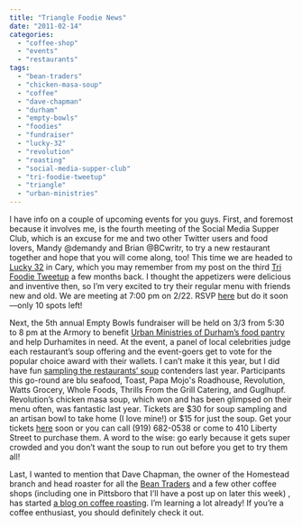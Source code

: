 ```yaml
---
title: "Triangle Foodie News"
date: "2011-02-14"
categories: 
  - "coffee-shop"
  - "events"
  - "restaurants"
tags: 
  - "bean-traders"
  - "chicken-masa-soup"
  - "coffee"
  - "dave-chapman"
  - "durham"
  - "empty-bowls"
  - "foodies"
  - "fundraiser"
  - "lucky-32"
  - "revolution"
  - "roasting"
  - "social-media-supper-club"
  - "tri-foodie-tweetup"
  - "triangle"
  - "urban-ministries"
---
```


I have info on a couple of upcoming events for you guys. First, and foremost because it involves me, is the fourth meeting of the Social Media Supper Club, which is an excuse for me and two other Twitter users and food lovers, Mandy @demandy and Brian @BCwritr, to try a new restaurant together and hope that you will come along, too! This time we are headed to [Lucky 32](http://www.google.com/url?sa=t&source=web&cd=1&sqi=2&ved=0CBMQFjAA&url=http%3A%2F%2Fwww.lucky32.com%2F&rct=j&q=lucky%2032&ei=an9YTfePGJS-tgf4psitDQ&usg=AFQjCNEuFm3nbWzCRxuJ2-jwM5P1jbUjiw&sig2=28XK1i9norGDx2R42GQFhA&cad=rja) in Cary, which you may remember from my post on the third [Tri Foodie Tweetup](http://www.google.com/url?sa=t&source=web&cd=1&ved=0CBMQFjAA&url=http%3A%2F%2Fblog.thegourmez.com%2F%3Fp%3D1654&rct=j&q=tri%20foodie%20tweetup%20lucky%2032&ei=7H5YTfL1N8i3twfvp8HyDA&usg=AFQjCNE_S45_abrCUokxaIyvgO0CyDq0cA&sig2=IyTjiub8eTA1J6CI_xcfVQ&cad=rja) a few months back. I thought the appetizers were delicious and inventive then, so I’m very excited to try their regular menu with friends new and old. We are meeting at 7:00 pm on 2/22. RSVP [here](http://www.amiando.com/smsc) but do it soon—only 10 spots left!

Next, the 5th annual Empty Bowls fundraiser will be held on 3/3 from 5:30 to 8 pm at the Armory to benefit [Urban Ministries of Durham’s food pantry](http://www.umdurham.org/what-we-do/food-pantry.html) and help Durhamites in need. At the event, a panel of local celebrities judge each restaurant’s soup offering and the event-goers get to vote for the popular choice award with their wallets. I can’t make it this year, but I did have fun [sampling the restaurants’ soup](../../../../../?p=888) contenders last year. Participants this go-round are blu seafood, Toast, Papa Mojo's Roadhouse, Revolution, Watts Grocery, Whole Foods, Thrills From the Grill Catering, and Guglhupf. Revolution’s chicken masa soup, which won and has been glimpsed on their menu often, was fantastic last year. Tickets are $30 for soup sampling and an artisan bowl to take home (I love mine!) or $15 for just the soup. Get your tickets [](http://www.umdurham.org/what-we-do/food-pantry.html)[here](https://www.etix.com/ticket/online/venueSearch.jsp?venue_id=5971) soon or you can call (919) 682-0538 or come to 410 Liberty Street to purchase them. A word to the wise: go early because it gets super crowded and you don’t want the soup to run out before you get to try them all!

Last, I wanted to mention that Dave Chapman, the owner of the Homestead branch and head roaster for all the [Bean Traders](http://beantraders.blogspot.com/) and a few other coffee shops (including one in Pittsboro that I’ll have a post up on later this week) , has started [a blog on coffee roasting](http://masterbrews.blogspot.com/). I’m learning a lot already! If you’re a coffee enthusiast, you should definitely check it out.
